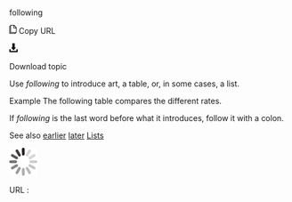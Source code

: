 # 

following

![Copy URL](media/following/Copy.png)
Copy URL

![Download](media/following/Download.png)

Download topic

Use *following* to introduce art, a table, or, in some cases, a list.

Example The following table compares the different rates.

If *following* is the last word before what it introduces, follow it with a colon.

See also [
earlier](https://worldready.cloudapp.net/Styleguide/Read?id=2700&topicid=32559)
[later](https://worldready.cloudapp.net/Styleguide/Read?id=2700&topicid=32560)
[Lists](https://worldready.cloudapp.net/Styleguide/Read?id=2700&topicid=36412)

![In progress](media/following/activity-large.gif)

URL :
